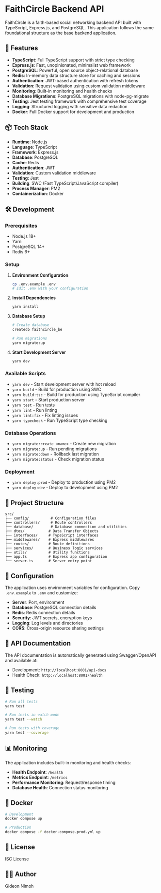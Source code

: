 # FaithCircle Backend API

FaithCircle is a faith-based social networking backend API built with TypeScript, Express.js, and PostgreSQL. This application follows the same foundational structure as the base backend application.

## 🚀 Features

- **TypeScript**: Full TypeScript support with strict type checking
- **Express.js**: Fast, unopinionated, minimalist web framework
- **PostgreSQL**: Powerful, open source object-relational database
- **Redis**: In-memory data structure store for caching and sessions
- **Authentication**: JWT-based authentication with refresh tokens
- **Validation**: Request validation using custom validation middleware
- **Monitoring**: Built-in monitoring and health checks
- **Database Migrations**: PostgreSQL migrations with node-pg-migrate
- **Testing**: Jest testing framework with comprehensive test coverage
- **Logging**: Structured logging with sensitive data redaction
- **Docker**: Full Docker support for development and production

## 📦 Tech Stack

- **Runtime**: Node.js
- **Language**: TypeScript
- **Framework**: Express.js
- **Database**: PostgreSQL
- **Cache**: Redis
- **Authentication**: JWT
- **Validation**: Custom validation middleware
- **Testing**: Jest
- **Building**: SWC (Fast TypeScript/JavaScript compiler)
- **Process Manager**: PM2
- **Containerization**: Docker

## 🛠 Development

### Prerequisites

- Node.js 18+
- Yarn
- PostgreSQL 14+
- Redis 6+

### Setup

1. **Environment Configuration**
   ```bash
   cp .env.example .env
   # Edit .env with your configuration
   ```

2. **Install Dependencies**
   ```bash
   yarn install
   ```

3. **Database Setup**
   ```bash
   # Create database
   createdb faithcircle_be

   # Run migrations
   yarn migrate:up
   ```

4. **Start Development Server**
   ```bash
   yarn dev
   ```

### Available Scripts

- `yarn dev` - Start development server with hot reload
- `yarn build` - Build for production using SWC
- `yarn build:tsc` - Build for production using TypeScript compiler
- `yarn start` - Start production server
- `yarn test` - Run tests
- `yarn lint` - Run linting
- `yarn lint:fix` - Fix linting issues
- `yarn typecheck` - Run TypeScript type checking

### Database Operations

- `yarn migrate:create <name>` - Create new migration
- `yarn migrate:up` - Run pending migrations
- `yarn migrate:down` - Rollback last migration
- `yarn migrate:status` - Check migration status

### Deployment

- `yarn deploy:prod` - Deploy to production using PM2
- `yarn deploy:dev` - Deploy to development using PM2

## 📁 Project Structure

```
src/
├── config/          # Configuration files
├── controllers/     # Route controllers
├── database/        # Database connection and utilities
├── dtos/           # Data Transfer Objects
├── interfaces/     # TypeScript interfaces
├── middlewares/    # Express middlewares
├── routes/         # Route definitions
├── services/       # Business logic services
├── utils/          # Utility functions
├── app.ts          # Express app configuration
└── server.ts       # Server entry point
```

## 🔧 Configuration

The application uses environment variables for configuration. Copy `.env.example` to `.env` and customize:

- **Server**: Port, environment
- **Database**: PostgreSQL connection details
- **Redis**: Redis connection details
- **Security**: JWT secrets, encryption keys
- **Logging**: Log levels and directories
- **CORS**: Cross-origin resource sharing settings

## 🚀 API Documentation

The API documentation is automatically generated using Swagger/OpenAPI and available at:
- Development: `http://localhost:8001/api-docs`
- Health Check: `http://localhost:8001/health`

## 🧪 Testing

```bash
# Run all tests
yarn test

# Run tests in watch mode
yarn test --watch

# Run tests with coverage
yarn test --coverage
```

## 📊 Monitoring

The application includes built-in monitoring and health checks:

- **Health Endpoint**: `/health`
- **Metrics Endpoint**: `/metrics`
- **Performance Monitoring**: Request/response timing
- **Database Health**: Connection status monitoring

## 🐳 Docker

```bash
# Development
docker compose up

# Production
docker compose -f docker-compose.prod.yml up
```

## 📄 License

ISC License

## 👨‍💻 Author

Gideon Nimoh
